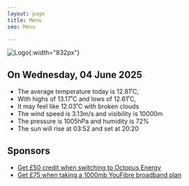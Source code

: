 ```yaml
---
layout: page
title: Menu
seo: Menu

---
```


![Logo](/images/logo.jpg){:width="832px"}

<!-- weather_marker starts -->
## On Wednesday, 04 June 2025

- The average temperature today is 12.81˚C,
- With highs of 13.17˚C and lows of 12.61˚C,
- It may feel like 12.03˚C with broken clouds
- The wind speed is 3.13m/s and visibility is 10000m
- The pressure is 1005hPa and humidity is 72%
- The sun will rise at 03:52 and set at 20:20

<!-- weather_marker ends -->

## Sponsors

- [Get £50 credit when switching to Octopus Energy](https://bit.ly/3oD1nnS)
- [Get £75 when taking a 1000mb YouFibre broadband plan](https://aklam.io/91zWhU?)
